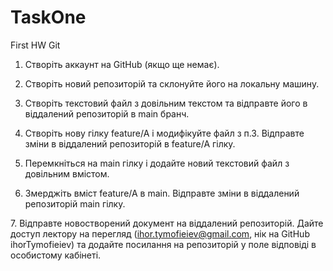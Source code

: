# TaskOne
First HW Git

1. Створіть аккаунт на GitHub (якщо ще немає).

2. Створіть новий репозиторій та cклонуйте його на локальну машину.

3. Створіть текстовий файл з довільним текстом та відправте його в віддалений репозиторій в main бранч.

4. Створіть нову гілку feature/A і модифікуйте файл з п.3. Відправте зміни в віддалений репозиторій в feature/A гілку.

5. Перемкніться на main гілку і додайте новий текстовий файл з довільним вмістом.

6. Змерджіть вміст feature/A в main. Відправте зміни в віддалений репозиторій main гілку.

7. Відправте новостворений документ на віддалений репозиторій. Дайте доступ лектору на перегляд (ihor.tymofieiev@gmail.com, нік на GitHub ihorTymofieiev) та додайте посилання на репозиторій у поле відповіді в особистому кабінеті.
